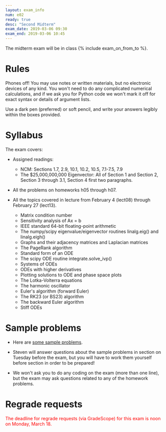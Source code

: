 ```yaml
---
layout: exam_info
num: e02
ready: true
desc: "Second Midterm"
exam_date: 2019-03-06 09:30
exam_end: 2019-03-06 10:45
---
```


The midterm exam will be in class {% include exam_on_from_to %}.

# Rules

Phones off!
You may use notes or written materials, 
but no electronic devices of any kind. 
You won't need to do any complicated numerical calculations,
and if we ask you for Python code we won't mark it off for
exact syntax or details of argument lists.

Use a dark pen (preferred) or soft pencil, 
and write your answers legibly within the
boxes provided.

# Syllabus

The exam covers:

- Assigned readings: 

  - NCM: Sections 1.7, 2.9, 10.1, 10.2, 10.5, 7.1-7.5, 7.9
  - The $25,000,000,000 Eigenvector: All of Section 1 and Section 2, Section 3 through 3.1, Section 4 first two paragraphs.


- All the problems on homeworks h05 through h07.

- All the topics covered in lecture from February 4 (lect08) through February 27 (lect13).
  - Matrix condition number
  - Sensitivity analysis of Ax = b
  - IEEE standard 64-bit floating-point arithmetic
  - The numpy/scipy eigenvalue/eigenvector routines linalg.eig() and linalg.eigh()
  - Graphs and their adjacency matrices and Laplacian matrices
  - The PageRank algorithm
  - Standard form of an ODE
  - The scipy ODE routine integrate.solve_ivp()
  - Systems of ODEs
  - ODEs with higher derivatives
  - Plotting solutions to ODE and phase space plots
  - The Lotka-Volterra equations
  - The harmonic oscillator
  - Euler's algorithm (forward Euler)
  - The RK23 (or BS23) algorithm
  - The backward Euler algorithm
  - Stiff ODEs

# Sample problems

- Here are [some sample problems](https://github.com/ucsb-cs111/w19-lecture-files/blob/master/02.27/sampleprobs02.pdf).

- Steven will answer questions about the sample problems in section on Tuesday before the exam, but you will have to work them yourself before section in order to be prepared!

- We won't ask you to do any coding on the exam (more than one line), but the exam may ask questions related to any of the homework problems.

# Regrade requests

<span style="color:red">
The deadline for regrade requests (via GradeScope) for this exam is noon on Monday, March 18.
</span>
